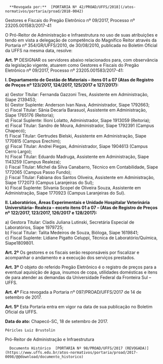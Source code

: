       **Revogada por:**  [PORTARIA Nº 42/PROAD/UFFS/2018](/atos-normativos/portaria/proad/2018-0042) 

   Gestores e Fiscais do Pregão Eletrônico nº 09/2017, Processo nº 23205.001583/2017-41  

O Pró-Reitor de Administração e Infraestrutura no uso de suas atribuições e tendo em vista a delegação de competência do Magnífico Reitor através da Portaria nº 354/GR/UFFS/2010, de 30/08/2010, publicada no Boletim Oficial da UFFS na mesma data, resolve:

 **Art. 1º** DESIGNAR os servidores abaixo relacionados para, com observância da legislação vigente, atuarem como Gestores e Fiscais do Pregão Eletrônico nº 09/2017, Processo nº 23205.001583/2017-41:

 **I. Departamento de Gestão de Materiais – itens 01 a 07 (Atas de Registro de Preços nº 123/2017, 124/2017, 125/2017 e 127/2017):**

 a) Gestor Titular: Fernanda Gazzoni Tres, Assistente em Administração, Siape 2139453;  
b) Gestor Suplente: Anderson Ivan Nava, Administrador, Siape 1792663;  
c) Fiscal Titular: Sânia Decarla Barasuol, Assistente em Administração, Siape 1765176 (Reitoria);  
d) Fiscal Suplente: Ilioni Lolatto, Administrador, Siape 1913059 (Reitoria);  
e) Fiscal Titular: Sandro de Moura, Administrador, Siape 1792391 (Campus Chapecó);  
f) Fiscal Titular: Gertrudes Bielski, Assistente em Administração, Siape 1770815 (Campus Erechim);  
g) Fiscal Titular: Andrei Piegas, Administrador, Siape 1904613 (Campus Cerro Largo);  
h) Fiscal Titular: Eduardo Madruga, Assistente em Administração, Siape 1143259 (Campus Realeza);  
i) Fiscal Titular: Michel da Silva Canabarro, Técnico em Contabilidade, Siape 1772065 (Campus Passo Fundo);  
j) Fiscal Titular: Fabiana dos Santos Oliveira, Assistente em Administração, Siape 1772073 (Campus Laranjeiras do Sul);  
k) Fiscal Suplente: Silvania Scopel de Oliveira Souza, Assistente em Administração, Siape 1770923 (Campus Laranjeiras do Sul).

 **II. Laboratórios, Áreas Experimentais e Unidade Hospitalar Veterinária Universitária– Realeza – exceto itens 01 a 07 – (Atas de Registro de Preços nº 122/2017, 123/2017, 126/2017 e 128/2017):**

 a) Gestora Titular: Cladis Juliana Lutinski, Secretária Especial de Laboratórios, Siape 1979725;  
b) Fiscal Titular: Talita Medeiros de Souza, Bióloga, Siape 1619841;  
c) Fiscal Suplente: Lidiane Pigatto Celuppi, Técnica de Laboratório/Química, Siape1809801.

 **Art. 2º** Os gestores e os fiscais serão responsáveis por fiscalizar e acompanhar o andamento e a execução dos serviços prestados.

 **Art. 3º** O objeto do referido Pregão Eletrônico é o registro de preços para a eventual aquisição de água, insumos de copa, utilidades domésticas e itens de para atender as demandas da Universidade Federal da Fronteira Sul – UFFS.

 **Art. 4º** Fica revogada a Portaria nº 097/PROAD/UFFS/2017 de 14 de setembro de 2017.

 **Art. 5º** Esta Portaria entra em vigor na data de sua publicação no Boletim Oficial da UFFS.

   **Data do ato:** Chapecó-SC, 18 de setembro de 2017.   
 

    Péricles Luiz Brustolin   
 Pró-Reitor de Administração e Infraestrutura 

      Documento Histórico  [PORTARIA Nº 98/PROAD/UFFS/2017 (REVOGADA)](https://www.uffs.edu.br/atos-normativos/portaria/proad/2017-0098/@@download/documento_historico)     
      